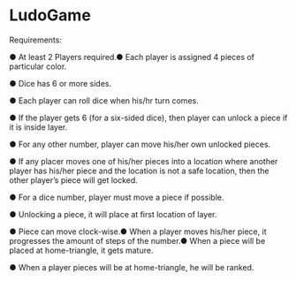 LudoGame
========

Requirements:

● At least 2 Players required.● Each player is assigned 4 pieces of particular color.

● Dice has 6 or more sides.

● Each player can roll dice when his/hr turn comes.

● If the player gets 6 (for a six-sided dice), then player can unlock a piece if it is inside layer.

● For any other number, player can move his/her own unlocked pieces.

● If any placer moves one of his/her pieces into a location where another player has his/her piece and the location is not a safe location, then the other player’s piece will get
locked.

● For a dice number, player must move a piece if possible.

● Unlocking a piece, it will place at first location of layer.

● Piece can move clock-wise.● When a player moves his/her piece, it progresses the amount of steps of the number.● When a piece will be placed at home-triangle, it gets mature.

● When a player pieces will be at home-triangle, he will be ranked.
